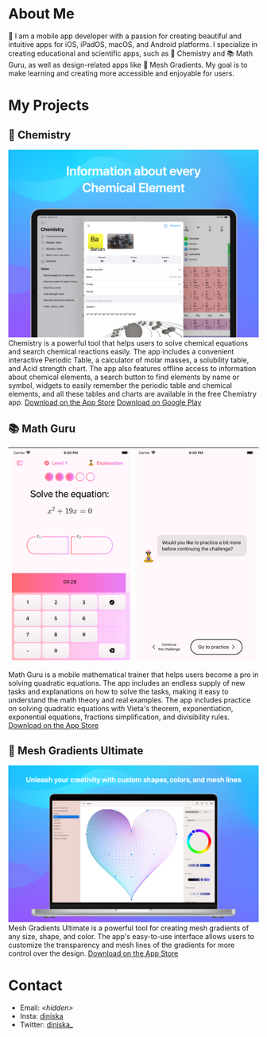 # About Me

🚀 I am a mobile app developer with a passion for creating beautiful and intuitive apps for iOS, iPadOS, macOS, and Android platforms. I specialize in creating educational and scientific apps, such as 🔬 Chemistry and 📚 Math Guru, as well as design-related apps like 🎨 Mesh Gradients. My goal is to make learning and creating more accessible and enjoyable for users.

# My Projects

## 🔬 Chemistry
![Chemistry](AppsScreenshots/Chemistry.png)
Chemistry is a powerful tool that helps users to solve chemical equations and search chemical reactions easily. The app includes a convenient interactive Periodic Table, a calculator of molar masses, a solubility table, and Acid strength chart. The app also features offline access to information about chemical elements, a search button to find elements by name or symbol, widgets to easily remember the periodic table and chemical elements, and all these tables and charts are available in the free Chemistry app. [Download on the App Store](https://apps.apple.com/app/chemistry/id493558583?pt=965231&ct=github_diniska&mt=8) [Download on Google Play](https://play.google.com/store/apps/details?id=com.chemistry)

## 📚 Math Guru

| ![Math Guru](AppsScreenshots/Math%20Guru.png) | ![Math Guru](AppsScreenshots/Math%20Guru%201.png) |
|:--:|:--:|

Math Guru is a mobile mathematical trainer that helps users become a pro in solving quadratic equations. The app includes an endless supply of new tasks and explanations on how to solve the tasks, making it easy to understand the math theory and real examples. The app includes practice on solving quadratic equations with Vieta's theorem, exponentiation, exponential equations, fractions simplification, and divisibility rules. [Download on the App Store](https://apps.apple.com/app/math-guru/id1624262731?pt=965231&ct=github_diniska&mt=8)

## 🎨 Mesh Gradients Ultimate
![Mesh Gradients Ultimate](AppsScreenshots/Mesh%20Gradients%20Ultimate.png)
Mesh Gradients Ultimate is a powerful tool for creating mesh gradients of any size, shape, and color. The app's easy-to-use interface allows users to customize the transparency and mesh lines of the gradients for more control over the design. [Download on the App Store](https://apps.apple.com/app/mesh-gradients-ultimate/id6444388499?pt=965231&ct=github_diniska&mt=8)

# Contact
- Email: _\<hidden>_
- Insta: [diniska](http://instagram.com/diniska)
- Twitter: [diniska\_](https://twitter.com/diniska_)

